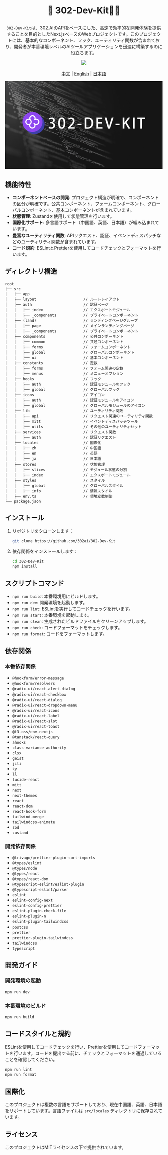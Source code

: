# <p align="center">🤖 302-Dev-Kit🚀✨</p>

<p align="center"><code>302-Dev-Kit</code>は、302.AIのAPIをベースにした、高速で効率的な開発体験を提供することを目的としたNext.jsベースのWebプロジェクトです。このプロジェクトには、基本的なコンポーネント、フック、ユーティリティ関数が含まれており、開発者が本番環境レベルのAIツールアプリケーションを迅速に構築するのに役立ちます。</p>

<p align="center"><a href="https://302.ai/ja/" target="blank"><img src="https://file.302ai.cn/gpt/imgs/github/302_badge.png" /></a></p >

<p align="center"><a href="README_zh.md">中文</a> | <a href="README.md">English</a> | <a href="README_ja.md">日本語</a></p>

![](public//images/global//DEV-KIT.png)

## 機能特性

- **コンポーネントベースの開発**: プロジェクト構造が明確で、コンポーネントの区分が明確です。公共コンポーネント、フォームコンポーネント、グローバルコンポーネント、基本コンポーネントが含まれています。
- **状態管理**: Zustandを使用して状態管理を行います。
- **国際化サポート**: 多言語サポート（中国語、英語、日本語）が組み込まれています。
- **豊富なユーティリティ関数**: APIリクエスト、認証、イベントディスパッチなどのユーティリティ関数が含まれています。
- **コード規約**: ESLintとPrettierを使用してコードチェックとフォーマットを行います。

## ディレクトリ構造

```plaintext
root
├── src
│   ├── app
│   ├── layout                     // ルートレイアウト
│   │── auth                       // 認証ページ
│   │   ├── index                  // エクスポートモジュール
│   │   ├── _components            // プライベートコンポーネント
│   ├── (land)                     // ランディングページグループ
│   │   │── page                   // メインランディングページ
│   │   │── _components            // プライベートコンポーネント
│   ├── components                 // 公共コンポーネント
│   │   ├── common                 // 共通コンポーネント
│   │   ├── forms                  // フォームコンポーネント
│   │   ├── global                 // グローバルコンポーネント
│   │   ├── ui                     // 基本コンポーネント
│   ├── constants                  // 定数
│   │   ├── forms                  // フォーム関連の定数
│   │   ├── menus                  // メニューオプション
│   ├── hooks                      // フック
│   │   ├── auth                   // 認証モジュールのフック
│   │   ├── global                 // グローバルフック
│   ├── icons                      // アイコン
│   │   ├── auth                   // 認証モジュールのアイコン
│   │   ├── global                 // グローバルモジュールのアイコン
│   ├── lib                        // ユーティリティ関数
│   │   ├── api                    // リクエスト関連のユーティリティ関数
│   │   ├── mitt                   // イベントディスパッチツール
│   │   ├── utils                  // その他のユーティリティセット
│   ├── services                   // リクエスト関数
│   │   ├── auth                   // 認証リクエスト
│   ├── locales                    // 国際化
│   │   ├── zh                     // 中国語
│   │   ├── en                     // 英語
│   │   ├── ja                     // 日本語
│   ├── stores                     // 状態管理
│   │   ├── slices                 // モジュール状態の分割
│   │   ├── index                  // エクスポートモジュール
│   ├── styles                     // スタイル
│   │   ├── global                 // グローバルスタイル
│   │   ├── info                   // 情報スタイル
│   ├── env.ts                     // 環境変数制御
└── package.json
```

## インストール

1. リポジトリをクローンします：

   ```bash
   git clone https://github.com/302ai/302-Dev-Kit
   ```

2. 依存関係をインストールします：

   ```bash
   cd 302-Dev-Kit
   npm install
   ```

## スクリプトコマンド

- `npm run build`: 本番環境用にビルドします。
- `npm run dev`: 開発環境を起動します。
- `npm run lint`: ESLintを実行してコードチェックを行います。
- `npm run start`: 本番環境を起動します。
- `npm run clean`: 生成されたビルドファイルをクリーンアップします。
- `npm run check`: コードフォーマットをチェックします。
- `npm run format`: コードをフォーマットします。

## 依存関係

### 本番依存関係

- `@hookform/error-message`
- `@hookform/resolvers`
- `@radix-ui/react-alert-dialog`
- `@radix-ui/react-checkbox`
- `@radix-ui/react-dialog`
- `@radix-ui/react-dropdown-menu`
- `@radix-ui/react-icons`
- `@radix-ui/react-label`
- `@radix-ui/react-slot`
- `@radix-ui/react-toast`
- `@t3-oss/env-nextjs`
- `@tanstack/react-query`
- `ahooks`
- `class-variance-authority`
- `clsx`
- `geist`
- `jiti`
- `ky`
- `ll`
- `lucide-react`
- `mitt`
- `next`
- `next-themes`
- `react`
- `react-dom`
- `react-hook-form`
- `tailwind-merge`
- `tailwindcss-animate`
- `zod`
- `zustand`

### 開発依存関係

- `@trivago/prettier-plugin-sort-imports`
- `@types/eslint`
- `@types/node`
- `@types/react`
- `@types/react-dom`
- `@typescript-eslint/eslint-plugin`
- `@typescript-eslint/parser`
- `eslint`
- `eslint-config-next`
- `eslint-config-prettier`
- `eslint-plugin-check-file`
- `eslint-plugin-n`
- `eslint-plugin-tailwindcss`
- `postcss`
- `prettier`
- `prettier-plugin-tailwindcss`
- `tailwindcss`
- `typescript`

## 開発ガイド

### 開発環境の起動

```bash
npm run dev
```

### 本番環境のビルド

```bash
npm run build
```

## コードスタイルと規約

ESLintを使用してコードチェックを行い、Prettierを使用してコードフォーマットを行います。コードを提出する前に、チェックとフォーマットを通過していることを確認してください。

```bash
npm run lint
npm run format
```

## 国際化

このプロジェクトは複数の言語をサポートしており、現在中国語、英語、日本語をサポートしています。言語ファイルは `src/locales` ディレクトリに保存されています。

## ライセンス

このプロジェクトはMITライセンスの下で提供されています。
